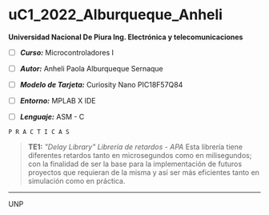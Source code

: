 # uC1_2022_Alburqueque_Anheli
**Universidad Nacional De Piura
 Ing. Electrónica y telecomunicaciones**

 - [ ] ***Curso:*** Microcontroladores I

 - [ ] ***Autor:*** Anheli Paola Alburqueque Sernaque

 - [ ] ***Modelo de Tarjeta:*** Curiosity Nano PIC18F57Q84
 - [ ] ***Entorno:*** MPLAB X IDE
 - [ ] ***Lenguaje:*** ASM - C 

    

`P R A C T I C A S`



> **TE1:**
*"Delay Library"*
*Librería de retardos - APA*
Esta librería tiene diferentes retardos tanto en microsegundos como en milisegundos; con la finalidad de ser la base para la implementación de futuros proyectos que requieran de la misma y así ser más eficientes tanto en simulación como en práctica.                                                         
--------------------------------------------------------------
UNP
